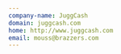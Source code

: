 ```yaml
---
company-name: JuggCash
domain: juggcash.com
home: http://www.juggcash.com
email: mouss@brazzers.com
---
```




